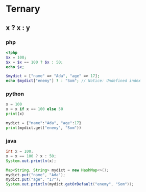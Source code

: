 # Ternary

## x ? x : y

### php

```php
<?php
$x = 100;
$x = $x == 100 ? $x : 50;
echo $x;

$mydict = ["name" => "Ada", "age" => 17];
echo $mydict["enemy"] ? : "Som"; // Notice: Undefined index
```

### python

```python
x = 100
x = x if x == 100 else 50
print(x)

mydict = {"name":"Ada", "age":17}
print(mydict.get("enemy", "Som"))
```

### java

```java
int x = 100;
x = x == 100 ? x : 50;
System.out.println(x);

Map<String, String> mydict = new HashMap<>();
mydict.put("name", "Ada");
mydict.put("age", "17");
System.out.println(mydict.getOrDefault("enemy", "Som"));
```

